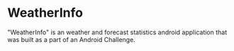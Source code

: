 # WeatherInfo

"WeatherInfo" is an weather and forecast statistics android application that was built as a part of an Android Challenge.
